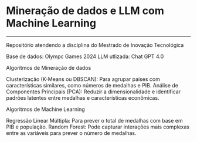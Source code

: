 # Mineração de dados e LLM com Machine Learning
---

Repositório atendendo a disciplina do Mestrado de Inovação Tecnológica

Base de dados: Olympc Games 2024
LLM utlizada: Chat GPT 4.0

Algoritmos de Mineração de dados 


Clusterização (K-Means ou DBSCAN): Para agrupar países com características similares, como números de medalhas e PIB.
Análise de Componentes Principais (PCA): Reduzir a dimensionalidade e identificar padrões latentes entre medalhas e características econômicas.

Algoritmos de Machine Learning 

Regressão Linear Múltipla: Para prever o total de medalhas com base em PIB e população.
Random Forest: Pode capturar interações mais complexas entre as variáveis para prever o número de medalhas.
